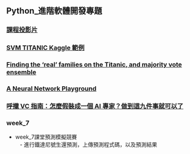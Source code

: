 ## Python_進階軟體開發專題

### [課程投影片](https://ppt.cc/fvmiKx)

### [SVM TITANIC Kaggle 範例](https://www.kaggle.com/dwarkanath/titanic-neural-networks)

### [Finding the ‘real’ families on the Titanic, and majority vote ensemble](https://www.kaggle.com/erikbruin/titanic-2nd-degree-families-and-majority-voting)

### [A Neural Network Playground](https://playground.tensorflow.org/#activation=tanh&batchSize=10&dataset=circle&regDataset=reg-plane&learningRate=0.03&regularizationRate=0&noise=0&networkShape=4,2,2,2&seed=0.48708&showTestData=false&discretize=false&percTrainData=50&x=true&y=true&xTimesY=false&xSquared=false&ySquared=false&cosX=false&sinX=false&cosY=false&sinY=false&collectStats=false&problem=classification&initZero=false&hideText=false)

### [呼攏 VC 指南：怎麼假裝成一個 AI 專家？做到這九件事就可以了](https://buzzorange.com/techorange/2017/08/16/how-to-act-like-an-ai-expert/)

### week_7

- week_7課堂預測模擬競賽      
    - 進行鐵達尼號生還預測，上傳預測程式碼，以及預測結果
